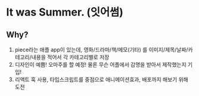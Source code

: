 # It was Summer. (잇어썸)

## Why?

1. piece라는 애플 app이 있는데, 영화/드라마/책/메모(기타) 를 이미지/제목/날짜/카테고리/내용을 적어서 각 카테고리별로 저장
2. 디자인이 예쁨! 오마주를 할 예정! 물론 무슨 어플에서 감명을 받아서 제작했는지 기입!
3. 리액트 훅 사용, 타입스크립트를 중점으로 애니메이션효과, 배포까지 해보기 위해 도전
